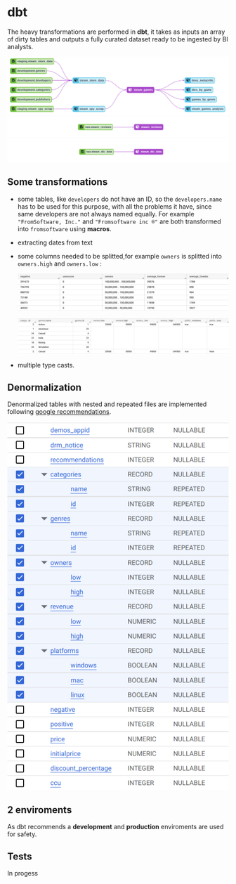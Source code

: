 # dbt

The heavy transformations are performed in **dbt**, it takes as inputs an array of dirty tables and outputs a fully curated dataset ready to be ingested by BI analysts.

![](https://github.com/VicenteYago/steam-data-engineering/blob/main/img/lineage_dbt_1.png)
![](https://github.com/VicenteYago/steam-data-engineering/blob/main/img/lineage_dbt_2.png)
![](https://github.com/VicenteYago/steam-data-engineering/blob/main/img/lineage_dbt_3.png)

## Some transformations

- some tables, like `developers` do not have an ID, so the `developers.name` has to be used for this purpose, with all the problems it have, since same developers are not always named equally. For example `"FromSoftware, Inc."` and `"Fromsoftware inc ®"` are both transformed into `fromsoftware` using **macros**.
- extracting dates from text
- some columns needed to be splitted,for example `owners` is splitted into `owners.high` and `owners.low`  : 

  <p align="center">
  <img src="https://github.com/VicenteYago/steam-data-engineering/blob/main/img/owners_old.png" >
  </p>
  
  <p align="center">
  <img src="https://github.com/VicenteYago/steam-data-engineering/blob/main/img/owners_new.png" >
  </p>

- multiple type casts.

## Denormalization
Denormalized tables with nested and repeated files are implemented following  [google recommendations](https://cloud.google.com/blog/topics/developers-practitioners/bigquery-explained-working-joins-nested-repeated-data).

  <p align="center">
  <img src="https://github.com/VicenteYago/steam-data-engineering/blob/main/img/schema_denorm.png" >
  </p>

## 2 enviroments
As dbt recommends a **development** and **production** enviroments are used for safety.


## Tests
In progess
